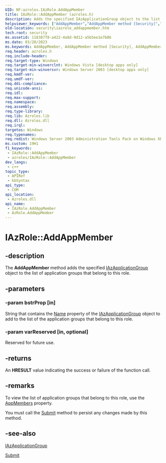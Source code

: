 ```yaml
---
UID: NF:azroles.IAzRole.AddAppMember
title: IAzRole::AddAppMember (azroles.h)
description: Adds the specified IAzApplicationGroup object to the list of application groups that belong to this role.
helpviewer_keywords: ["AddAppMember","AddAppMember method [Security]","AddAppMember method [Security]","AzRole object","AddAppMember method [Security]","IAzRole interface","AzRole object [Security]","AddAppMember method","IAzRole interface [Security]","AddAppMember method","IAzRole.AddAppMember","IAzRole::AddAppMember","azroles/IAzRole::AddAppMember","security.iazrole_addappmember"]
old-location: security\iazrole_addappmember.htm
tech.root: security
ms.assetid: 118387f8-a422-4a8d-9d12-a5b5ee1e7b06
ms.date: 03/20/2023
ms.keywords: AddAppMember, AddAppMember method [Security], AddAppMember method [Security],AzRole object, AddAppMember method [Security],IAzRole interface, AzRole object [Security],AddAppMember method, IAzRole interface [Security],AddAppMember method, IAzRole.AddAppMember, IAzRole::AddAppMember, azroles/IAzRole::AddAppMember, security.iazrole_addappmember
req.header: azroles.h
req.include-header: 
req.target-type: Windows
req.target-min-winverclnt: Windows Vista [desktop apps only]
req.target-min-winversvr: Windows Server 2003 [desktop apps only]
req.kmdf-ver: 
req.umdf-ver: 
req.ddi-compliance: 
req.unicode-ansi: 
req.idl: 
req.max-support: 
req.namespace: 
req.assembly: 
req.type-library: 
req.lib: Azroles.lib
req.dll: Azroles.dll
req.irql: 
targetos: Windows
req.typenames: 
req.redist: Windows Server 2003 Administration Tools Pack on Windows XP
ms.custom: 19H1
f1_keywords:
 - IAzRole::AddAppMember
 - azroles/IAzRole::AddAppMember
dev_langs:
 - c++
topic_type:
 - APIRef
 - kbSyntax
api_type:
 - COM
api_location:
 - Azroles.dll
api_name:
 - IAzRole.AddAppMember
 - AzRole.AddAppMember
---
```


# IAzRole::AddAppMember

## -description

The **AddAppMember** method adds the specified [IAzApplicationGroup](nn-azroles-iazapplicationgroup.md) object to the list of application groups that belong to this role.

## -parameters

### -param bstrProp [in]

String that contains the [Name](nf-azroles-iazapplicationgroup-get_name.md) property of the [IAzApplicationGroup](nn-azroles-iazapplicationgroup.md) object to add to the list of the application groups that belong to this role.

### -param varReserved [in, optional]

Reserved for future use.

## -returns

An **HRESULT** value indicating the success or failure of the function call.

## -remarks

To view the list of application groups that belong to this role, use the [AppMembers](nf-azroles-iazrole-get_appmembers.md) property.

You must call the [Submit](nf-azroles-iazrole-submit.md) method to persist any changes made by this method.

## -see-also

[IAzApplicationGroup](nn-azroles-iazapplicationgroup.md)

[Submit](nf-azroles-iazrole-submit.md)
